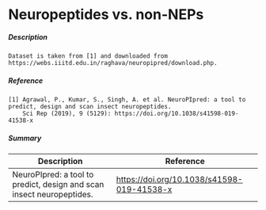# Neuropeptides vs. non-NEPs

##### Description

    Dataset is taken from [1] and downloaded from https://webs.iiitd.edu.in/raghava/neuropipred/download.php.

##### Reference

    [1] Agrawal, P., Kumar, S., Singh, A. et al. NeuroPIpred: a tool to predict, design and scan insect neuropeptides. 
        Sci Rep (2019), 9 (5129): https://doi.org/10.1038/s41598-019-41538-x
 
 ##### Summary
 
| Description                                                               | Reference                         |
|---------------------------------------------------------------------------|-----------------------------------|
| NeuroPIpred: a tool to predict, design and scan insect neuropeptides. | https://doi.org/10.1038/s41598-019-41538-x |
             

